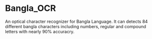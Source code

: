 # Bangla_OCR
An optical character recognizer for Bangla Language. It can detects 84 different bangla characters including numbers, regular and compound letters with nearly 90\% accuracry. 
